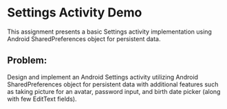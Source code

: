 # Settings Activity Demo

This assignment presents a basic Settings activity implementation using Android SharedPreferences object for persistent data.

## Problem:

Design and implement an Android Settings activity utilizing Android SharedPreferences object for persistent data with additional features such as taking picture for an avatar, password input, and birth date picker (along with few EditText fields).   
